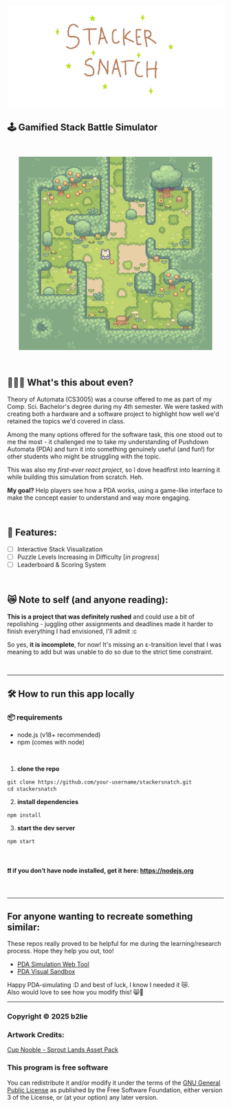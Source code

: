 <p align="center">
  <img src="src/sprites/hero-img.png" alt="stackersnatch hero image" />
</p>

## 🕹 Gamified Stack Battle Simulator
<br/>

<p align="center">
    <img src="src/sprites/win.gif" alt="cute img" title="cute img" width="450"/>
</p>

<br/>

## 🤷🏻‍♀️ What's this about even?

Theory of Automata (CS3005) was a course offered to me as part of my Comp. Sci. Bachelor's degree during my 4th semester. We were tasked with creating both a hardware and a software project to highlight how well we'd retained the topics we'd covered in class. 

Among the many options offered for the software task, this one stood out to me the most - it challenged me to take my understanding of Pushdown Automata (PDA) and turn it into something genuinely useful (and fun!) for other students who might be struggling with the topic.

This was also my *first-ever react project*, so I dove headfirst into learning it while building this simulation from scratch. Heh.

**My goal?**
Help players see how a PDA works, using a game-like interface to make the concept easier to understand and way more engaging.

<br/>

## 👾 Features:

- [ ] Interactive Stack Visualization
- [ ] Puzzle Levels Increasing in Difficulty [_in progress_]
- [ ] Leaderboard & Scoring System

<br/>

## 😿 Note to self (and anyone reading):

**This is a project that was definitely rushed** and could use a bit of repolishing - juggling other assignments and deadlines made it harder to finish everything I had envisioned, I'll admit :c <br/>

So yes, **it is incomplete**, for now! It's missing an ε-transition level that I was meaning to add but was unable to do so due to the strict time constraint.

<br/>

---

## 🛠 How to run this app locally

### 📦 requirements
- node.js (v18+ recommended)
- npm (comes with node)

<br/>

1. **clone the repo**
```
git clone https://github.com/your-username/stackersnatch.git
cd stackersnatch
```

2. **install dependencies**
```
npm install
```

3. **start the dev server**
```
npm start
```

<br/>

#### ❗❗ if you don’t have node installed, get it here: https://nodejs.org

<br/>

---

## For anyone wanting to recreate something similar:

These repos really proved to be helpful for me during the learning/research process. Hope they help you out, too!

- [PDA Simulation Web Tool](https://github.com/Chaphasilor/automata)
- [PDA Visual Sandbox](https://github.com/cheezypotatoes/Deterministic-PushDown-Automata-Project)

Happy PDA-simulating :D and best of luck, I know I needed it 😿.<br/>
Also would love to see how you modify this! 😸🧡

---

### Copyright © 2025 b2lie

### Artwork Credits:
[Cup Nooble - Sprout Lands Asset Pack](https://cupnooble.itch.io/sprout-lands-asset-pack)

### This program is **free software**
You can redistribute it and/or modify it under the terms of the [GNU General Public License](https://www.gnu.org/licenses/) as published by the Free Software Foundation, either version 3 of the License, or (at your option) any later version.